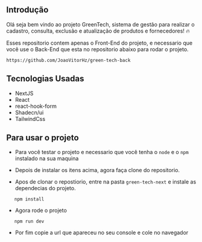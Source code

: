 ## Introdução 
Olá seja bem vindo ao projeto GreenTech, sistema de gestão para realizar o cadastro, consulta, exclusão e atualização de produtos e fornecedores! 🔥

Esses repositorio contem apenas o Front-End do projeto, e necessario que você use o Back-End que esta no repositorio abaixo para rodar o projeto.

`https://github.com/JoaoVitorHz/green-tech-back`

## Tecnologias Usadas 
- NextJS
- React
- react-hook-form
- Shadecn/ui
- TailwindCss
  
 ## Para usar o projeto 
 - Para você testar o projeto e necessario que você tenha o `node` e o `npm` instalado na sua maquina
 
 - Depois de instalar os itens acima, agora faça clone do repositorio.
 - Apos de clonar o repostiorio, entre na pasta `green-tech-next` e instale as dependecias do projeto.
 ```
    npm install
 ```

- Agora rode o projeto

 ```
    npm run dev
 ```

- Por fim copie a url que apareceu no seu console e cole no navegador

